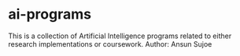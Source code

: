 # ai-programs

This is a collection of Artificial Intelligence programs related to either research implementations or coursework.
Author: Ansun Sujoe
